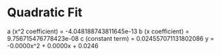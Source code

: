 
# Quadratic Fit

a (x^2 coefficient) = -4.048188743811645e-13
b (x coefficient) = 9.756715476778423e-08
c (constant term) = 0.024557071131802086
y = -0.0000x^2 + 0.0000x + 0.0246
